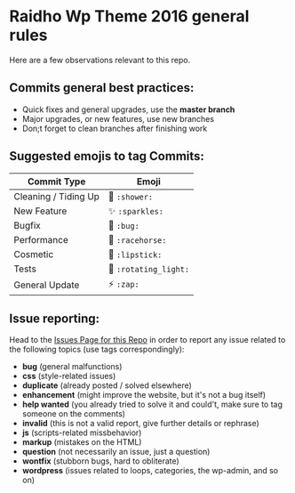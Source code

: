 # Raidho Wp Theme 2016 general rules

Here are a few observations relevant to this repo.

## Commits general best practices:

- Quick fixes and general upgrades, use the **master branch**
- Major upgrades, or new features, use new branches
- Don;t forget to clean branches after finishing work

## Suggested emojis to tag Commits:

Commit Type | Emoji
----------  | -------------
Cleaning / Tiding Up | :shower: `:shower:`
New Feature | :sparkles: `:sparkles:`
Bugfix | :bug: `:bug:`
Performance | :racehorse: `:racehorse:`
Cosmetic | :lipstick: `:lipstick:`
Tests | :rotating_light: `:rotating_light:`
General Update | :zap: `:zap:`

## Issue reporting:

Head to the [Issues Page for this Repo](https://github.com/raidho-mx/raidhoWP/issues) in order to report any issue related to the following topics (use tags correspondingly):
- **bug** (general malfunctions)
- **css** (style-related issues)
- **duplicate** (already posted / solved elsewhere)
- **enhancement** (might improve the website, but it's not a bug itself)
- **help wanted** (you already tried to solve it and could't, make sure to tag someone on the comments)
- **invalid** (this is not a valid report, give further details or rephrase)
- **js** (scripts-related missbehavior)
- **markup** (mistakes on the HTML)
- **question** (not necessarily an issue, just a question)
- **wontfix** (stubborn bugs, hard to obliterate)
- **wordpress** (issues related to loops, categories, the wp-admin, and so on)
